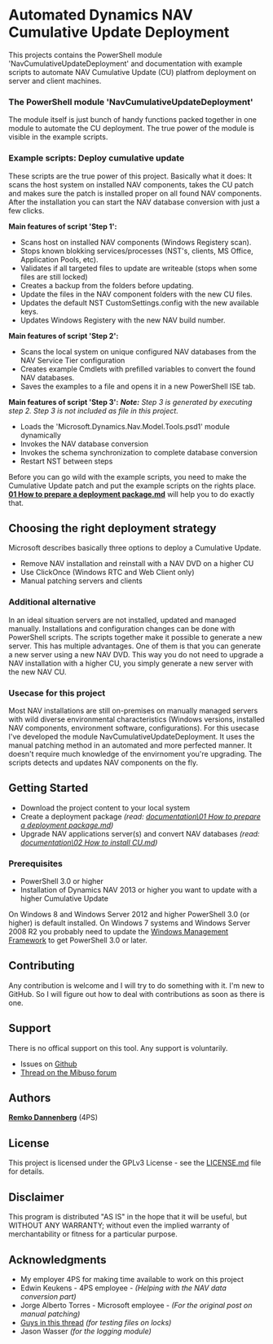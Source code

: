# Automated Dynamics NAV Cumulative Update Deployment
This projects contains the PowerShell module 'NavCumulativeUpdateDeployment' and documentation with example scripts to automate NAV Cumulative Update (CU) platfrom deployment on server and client machines. 

### The PowerShell module 'NavCumulativeUpdateDeployment'
The module itself is just bunch of handy functions packed together in one module to automate the CU deployment. The true power of the module is visible in the example scripts. 

### Example scripts: Deploy cumulative update 
These scripts are the true power of this project. Basically what it does: It scans the host system on installed NAV components, takes the CU patch and makes sure the patch is installed proper on all found NAV components. After the installation you can start the NAV database conversion with just a few clicks.

**Main features of script 'Step 1':**
* Scans host on installed NAV components (Windows Registery scan).
* Stops known blokking services/processes (NST's, clients, MS Office, Application Pools, etc).
* Validates if all targeted files to update are writeable (stops when some files are still locked)
* Creates a backup from the folders before updating.
* Update the files in the NAV component folders with the new CU files.
* Updates the default NST CustomSettings.config with the new available keys.
* Updates Windows Registery with the new NAV build number.

**Main features of script 'Step 2':**
 * Scans the local system on unique configured NAV databases from the NAV Service Tier configuration
 * Creates example Cmdlets with prefilled variables to convert the found NAV databases.
 * Saves the examples to a file and opens it in a new PowerShell ISE tab. 

**Main features of script 'Step 3':**
***Note:** Step 3 is generated by executing step 2. Step 3 is not included as file in this project.*
 * Loads the 'Microsoft.Dynamics.Nav.Model.Tools.psd1' module dynamically
 * Invokes the NAV database conversion
 * Invokes the schema synchronization to complete database conversion
 * Restart NST between steps

Before you can go wild with the example scripts, you need to make the Cumulative Update patch and put the example scripts on the rights place. **[01 How to prepare a deployment package.md]** will help you to do exactly that. 

## Choosing the right deployment strategy
Microsoft describes basically three options to deploy a Cumulative Update.
* Remove NAV installation and reinstall with a NAV DVD on a higher CU
* Use ClickOnce (Windows RTC and Web Client only)
* Manual patching servers and clients

### Additional alternative
In an ideal situation servers are not installed, updated and managed manually. Installations and configuration changes can be done with PowerShell scripts. The scripts together make it possible to generate a new server. This has multiple advantages. One of them is that you can generate a new server using a new NAV DVD. This way you do not need to upgrade a NAV installation with a higher CU, you simply generate a new server with the new NAV CU.

### Usecase for this project
Most NAV installations are still on-premises on manually managed servers with wild diverse environmental characteristics (Windows versions, installed NAV components, environment software, configurations). For this usecase I've developed the module NavCumulativeUpdateDeployment. It uses the manual patching method in an automated and more perfected manner. It doesn't require much knowledge of the envirnoment you're upgrading. The scripts detects and updates NAV components on the fly. 

## Getting Started
* Download the project content to your local system
* Create a deployment package *(read: [documentation\01 How to prepare a deployment package.md])*
* Upgrade NAV applications server(s) and convert NAV databases *(read: [documentation\02 How to install CU.md])*

### Prerequisites
* PowerShell 3.0 or higher
* Installation of Dynamics NAV 2013 or higher you want to update with a higher Cumulative Update

On Windows 8 and Windows Server 2012 and higher PowerShell 3.0 (or higher) is default installed. On Windows 7 systems and Windows Server 2008 R2 you probably need to update the [Windows Management Framework] to get PowerShell 3.0 or later. 

## Contributing
Any contribution is welcome and I will try to do something with it. I'm new to GitHub. So I will figure out how to deal with contributions as soon as there is one.

## Support
There is no offical support on this tool. Any support is voluntarily.
 * Issues on [Github]
 * [Thread on the Mibuso forum]

## Authors
**[Remko Dannenberg]** (4PS)

## License
This project is licensed under the GPLv3 License - see the [LICENSE.md](LICENSE.md) file for details.

## Disclaimer
This program is distributed "AS IS" in the hope that it will be useful, but WITHOUT ANY WARRANTY; without even the implied warranty of merchantability or fitness for a particular purpose.  

## Acknowledgments
* My employer 4PS for making time available to work on this project
* Edwin Keukens - 4PS employee - *(Helping with the NAV data conversion part)*
* Jorge Alberto Torres - Microsoft employee - *(For the original post on manual patching)*
* [Guys in this thread] *(for testing files on locks)*
* Jason Wasser *(for the logging module)*

[Thread on the Mibuso forum]: <>
[Github]: <https://github.com/RemkoD/NavCumulativeUpdateDeployment>
[Windows Management Framework]: <https://www.microsoft.com/en-us/download/details.aspx?id=54616>
[Guys in this thread]: https://social.technet.microsoft.com/Forums/windowsserver/en-US/74ea3752-9403-4296-ab98-d03fcc12b608/how-to-check-to-see-if-a-file-is-openlocked-before-trying-to-copy-it?forum=winserverpowershell
[01 How to prepare a deployment package.md]: <https://github.com/RemkoD/NavCumulativeUpdateDeployment/blob/master/Documentation/01%20How%20to%20prepare%20a%20deployment%20package.md>
[documentation\01 How to prepare a deployment package.md]: <https://github.com/RemkoD/NavCumulativeUpdateDeployment/blob/master/Documentation/01%20How%20to%20prepare%20a%20deployment%20package.md>
[documentation\02 How to install CU.md]: <https://github.com/RemkoD/NavCumulativeUpdateDeployment/blob/master/Documentation/02 How to install CU.md>
[Remko Dannenberg]: <https://www.linkedin.com/in/remko-dannenberg-0a34541b/>
[LICENSE.md]: <https://github.com/RemkoD/NavCumulativeUpdateDeployment/blob/master/LICENSE>